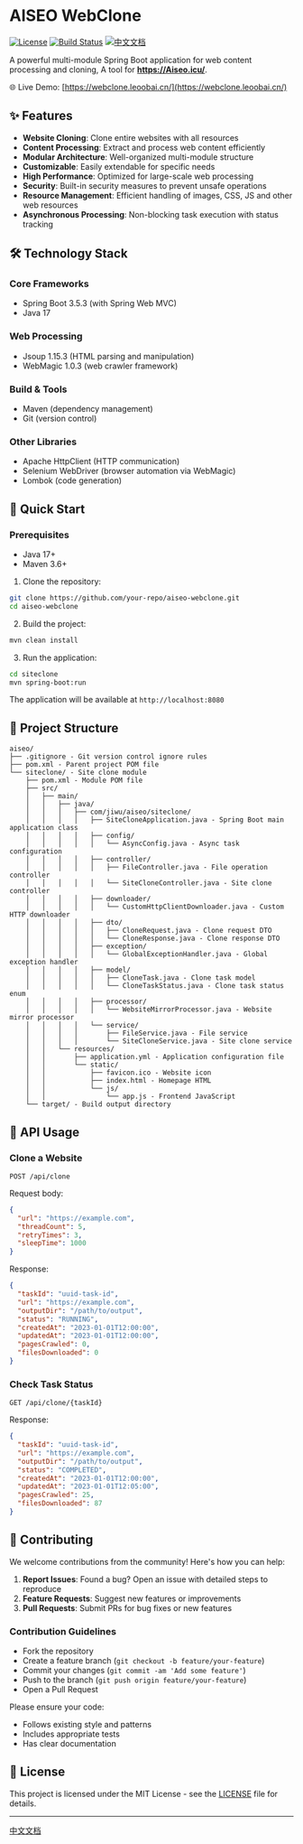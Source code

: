 # AISEO WebClone

[![License](https://img.shields.io/badge/license-MIT-blue.svg)](LICENSE)
[![Build Status](https://github.com/your-repo/aiseo-webclone/actions/workflows/build.yml/badge.svg)](https://github.com/your-repo/aiseo-webclone/actions)
[![中文文档](https://img.shields.io/badge/文档-中文版-blue.svg)](README_ZH.md)

A powerful multi-module Spring Boot application for web content processing and cloning, A tool for **https://Aiseo.icu/**.

🌐 Live Demo: [https://webclone.leoobai.cn/](https://webclone.leoobai.cn/)

## ✨ Features

- **Website Cloning**: Clone entire websites with all resources
- **Content Processing**: Extract and process web content efficiently 
- **Modular Architecture**: Well-organized multi-module structure
- **Customizable**: Easily extendable for specific needs
- **High Performance**: Optimized for large-scale web processing
- **Security**: Built-in security measures to prevent unsafe operations
- **Resource Management**: Efficient handling of images, CSS, JS and other web resources
- **Asynchronous Processing**: Non-blocking task execution with status tracking

## 🛠 Technology Stack

### Core Frameworks
- Spring Boot 3.5.3 (with Spring Web MVC)
- Java 17

### Web Processing
- Jsoup 1.15.3 (HTML parsing and manipulation)
- WebMagic 1.0.3 (web crawler framework)

### Build & Tools
- Maven (dependency management)
- Git (version control)

### Other Libraries
- Apache HttpClient (HTTP communication)
- Selenium WebDriver (browser automation via WebMagic)
- Lombok (code generation)

## 🚀 Quick Start

### Prerequisites
- Java 17+
- Maven 3.6+

1. Clone the repository:
```bash
git clone https://github.com/your-repo/aiseo-webclone.git
cd aiseo-webclone
```

2. Build the project:
```bash
mvn clean install
```

3. Run the application:
```bash
cd siteclone
mvn spring-boot:run
```

The application will be available at `http://localhost:8080`

## 📂 Project Structure

```
aiseo/
├── .gitignore - Git version control ignore rules
├── pom.xml - Parent project POM file
└── siteclone/ - Site clone module
    ├── pom.xml - Module POM file
    ├── src/
    │   ├── main/
    │   │   ├── java/
    │   │   │   ├── com/jiwu/aiseo/siteclone/
    │   │   │   │   ├── SiteCloneApplication.java - Spring Boot main application class
    │   │   │   │   ├── config/
    │   │   │   │   │   └── AsyncConfig.java - Async task configuration
    │   │   │   │   ├── controller/
    │   │   │   │   │   ├── FileController.java - File operation controller
    │   │   │   │   │   └── SiteCloneController.java - Site clone controller
    │   │   │   │   ├── downloader/
    │   │   │   │   │   └── CustomHttpClientDownloader.java - Custom HTTP downloader
    │   │   │   │   ├── dto/
    │   │   │   │   │   ├── CloneRequest.java - Clone request DTO
    │   │   │   │   │   └── CloneResponse.java - Clone response DTO
    │   │   │   │   ├── exception/
    │   │   │   │   │   └── GlobalExceptionHandler.java - Global exception handler
    │   │   │   │   ├── model/
    │   │   │   │   │   ├── CloneTask.java - Clone task model
    │   │   │   │   │   └── CloneTaskStatus.java - Clone task status enum
    │   │   │   │   ├── processor/
    │   │   │   │   │   └── WebsiteMirrorProcessor.java - Website mirror processor
    │   │   │   │   └── service/
    │   │   │   │       ├── FileService.java - File service
    │   │   │   │       └── SiteCloneService.java - Site clone service
    │   │   └── resources/
    │   │       ├── application.yml - Application configuration file
    │   │       └── static/
    │   │           ├── favicon.ico - Website icon
    │   │           ├── index.html - Homepage HTML
    │   │           └── js/
    │   │               └── app.js - Frontend JavaScript
    └── target/ - Build output directory
```

## 🔧 API Usage

### Clone a Website
```
POST /api/clone
```

Request body:
```json
{
  "url": "https://example.com",
  "threadCount": 5,
  "retryTimes": 3,
  "sleepTime": 1000
}
```

Response:
```json
{
  "taskId": "uuid-task-id",
  "url": "https://example.com",
  "outputDir": "/path/to/output",
  "status": "RUNNING",
  "createdAt": "2023-01-01T12:00:00",
  "updatedAt": "2023-01-01T12:00:00",
  "pagesCrawled": 0,
  "filesDownloaded": 0
}
```

### Check Task Status
```
GET /api/clone/{taskId}
```

Response:
```json
{
  "taskId": "uuid-task-id",
  "url": "https://example.com",
  "outputDir": "/path/to/output",
  "status": "COMPLETED",
  "createdAt": "2023-01-01T12:00:00",
  "updatedAt": "2023-01-01T12:05:00",
  "pagesCrawled": 25,
  "filesDownloaded": 87
}
```

## 🤝 Contributing

We welcome contributions from the community! Here's how you can help:

1. **Report Issues**: Found a bug? Open an issue with detailed steps to reproduce
2. **Feature Requests**: Suggest new features or improvements
3. **Pull Requests**: Submit PRs for bug fixes or new features

### Contribution Guidelines
- Fork the repository
- Create a feature branch (`git checkout -b feature/your-feature`)
- Commit your changes (`git commit -am 'Add some feature'`)
- Push to the branch (`git push origin feature/your-feature`)
- Open a Pull Request

Please ensure your code:
- Follows existing style and patterns
- Includes appropriate tests
- Has clear documentation

## 📜 License

This project is licensed under the MIT License - see the [LICENSE](LICENSE) file for details.

---

[中文文档](README_ZH.md)